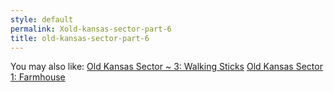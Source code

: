 ```yaml
---
style: default
permalink: Xold-kansas-sector-part-6
title: old-kansas-sector-part-6
---
```

You may also like:
[Old Kansas Sector ~ 3: Walking Sticks](http://scp-wiki.net/old-kansas-sector-part-3)
[Old Kansas Sector 1: Farmhouse](http://scp-wiki.net/old-kansas-sector)